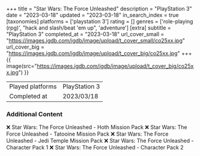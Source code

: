 +++
title = "Star Wars: The Force Unleashed"
description = "PlayStation 3"
date = "2023-03-18"
updated = "2023-03-18"
in_search_index = true
[taxonomies]
platforms = ['playstation 3']
rating = []
genres = ['role-playing (rpg)', "hack and slash/beat 'em up", 'adventure']
[extra]
subtitle = "PlayStation 3"
completed_at = "2023-03-18"
url_cover_small = "https://images.igdb.com/igdb/image/upload/t_cover_small/co25xx.jpg"
url_cover_big = "https://images.igdb.com/igdb/image/upload/t_cover_big/co25xx.jpg"
+++
{{ image(src="https://images.igdb.com/igdb/image/upload/t_cover_big/co25xx.jpg") }}

|              |            |
| ------------ | ---------- |
| Played platforms    | PlayStation 3 |
| Completed at | 2023/03/18 |



### Additional Content


❌ Star Wars: The Force Unleashed - Hoth Mission Pack
❌ Star Wars: The Force Unleashed - Tatooine Mission Pack
❌ Star Wars: The Force Unleashed - Jedi Temple Mission Pack
❌ Star Wars: The Force Unleashed - Character Pack 1
❌ Star Wars: The Force Unleashed - Character Pack 2